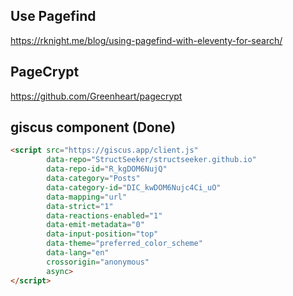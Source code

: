## Use Pagefind
https://rknight.me/blog/using-pagefind-with-eleventy-for-search/


## PageCrypt
https://github.com/Greenheart/pagecrypt


## giscus component (Done)

```html
<script src="https://giscus.app/client.js"
        data-repo="StructSeeker/structseeker.github.io"
        data-repo-id="R_kgDOM6NujQ"
        data-category="Posts"
        data-category-id="DIC_kwDOM6Nujc4Ci_uO"
        data-mapping="url"
        data-strict="1"
        data-reactions-enabled="1"
        data-emit-metadata="0"
        data-input-position="top"
        data-theme="preferred_color_scheme"
        data-lang="en"
        crossorigin="anonymous"
        async>
</script>
```